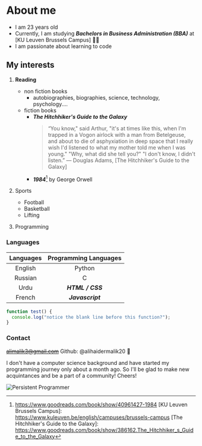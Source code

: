 # **About me** #

- I am 23 years old
- Currently, I am studying **_Bachelors in Business Administration (BBA)_** at [KU Leuven Brussels Campus] :student:
- I am passionate about learning to code

## My interests #

1. **Reading**  
   - non fiction books
     - autobiographies, biographies, science, technology, psychology....
   - fiction books
     - **_The Hitchhiker's Guide to the Galaxy_**  
       > “You know," said Arthur, "it's at times like this, when I'm trapped in a Vogon airlock with a man from Betelgeuse, and about to die of asphyxiation in deep space that I really wish I'd listened to what my mother told me when I was young."
       > "Why, what did she tell you?"
       > "I don't know, I didn't listen.” ― Douglas Adams, [The Hitchhiker's Guide to the Galaxy]
     - **_1984_**[^1]
       by George Orwell

2. Sports
   - Football
   - Basketball
   - Lifting
3. Programming

### Languages #

| Languages | Programming Languages |
|:---------:|:---------------------:|
|  English  |         Python        |
|  Russian  |           C           |
|    Urdu   |   **_HTML / CSS_**    |
|   French  |   **_Javascript_**    |

```javascript
function test() {
  console.log("notice the blank line before this function?");
}
```

### Contact #

~~<alimalik3@gmail.com>~~ Github: @alihaidermalik20 :wave:  

I don't have a computer science background and have started my programming journey only about a month ago. So I'll be glad to make new acquintances and be a part of a community! Cheers!

![Persistent Programmer](https://c.tenor.com/8ZpbRdXPnd4AAAAd/programming-crazy.gif)  

[^1]: https://www.goodreads.com/book/show/40961427-1984
[KU Leuven Brussels Campus]: https://www.kuleuven.be/english/campuses/brussels-campus
[The Hitchhiker's Guide to the Galaxy]: https://www.goodreads.com/book/show/386162.The_Hitchhiker_s_Guide_to_the_Galaxy

